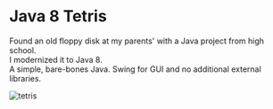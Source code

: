 # Java 8 Tetris

Found an old floppy disk at my parents' with a Java project from high school. <br />
I modernized it to Java 8. <br />
A simple, bare-bones Java. Swing for GUI and no additional external libraries. 

![tetris](https://github.com/user-attachments/assets/6442ac89-50ba-44cd-9992-8407dcb99e1c)
